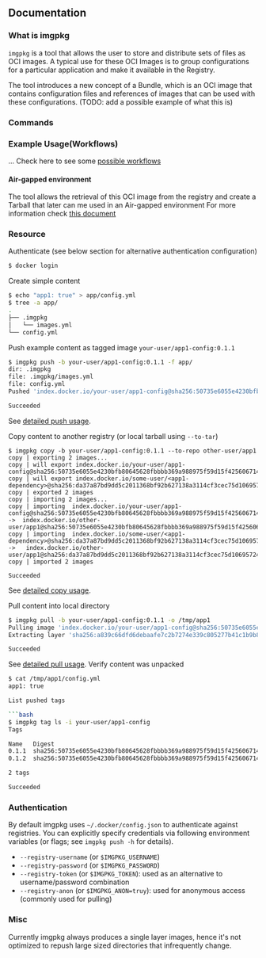 ## Documentation

### What is imgpkg

`imgpkg` is a tool that allows the user to store and distribute sets of files as OCI images.
A typical use for these OCI Images is to group configurations for a particular application and make
it available in the Registry.

The tool introduces a new concept of a Bundle, which is an OCI image that contains configuration files and
references of images that can be used with these configurations. (TODO: add a possible example of what this is)

### Commands


### Example Usage(Workflows)

... Check here to see some [possible workflows](workflows.md)

#### Air-gapped environment

The tool allows the retrieval of this OCI image from the registry and create a Tarball that later can 
me used in an Air-gapped environment
For more information check [this document](air-gapped-workflow.md)

### Resource



















Authenticate (see below section for alternative authentication configuration)

```bash
$ docker login
```

Create simple content

```bash
$ echo "app1: true" > app/config.yml
$ tree -a app/
.
├── .imgpkg
│   └── images.yml
└── config.yml
```

Push example content as tagged image `your-user/app1-config:0.1.1`

```bash
$ imgpkg push -b your-user/app1-config:0.1.1 -f app/
dir: .imgpkg
file: .imgpkg/images.yml
file: config.yml
Pushed 'index.docker.io/your-user/app1-config@sha256:50735e6055e4230bfb80645628fbbbb369a988975f59d15f4256067149c502da'

Succeeded
```

See [detailed push usage](commands.md#imgpkg-push).

Copy content to another registry (or local tarball using `--to-tar`)
```
$ imgpkg copy -b your-user/app1-config:0.1.1 --to-repo other-user/app1
copy | exporting 2 images...
copy | will export index.docker.io/your-user/app1-config@sha256:50735e6055e4230bfb80645628fbbbb369a988975f59d15f4256067149c502da
copy | will export index.docker.io/some-user/<app1-dependency>@sha256:da37a87bd9dd5c2011368bf92b627138a3114cf3cec75d10695724a9e73a182a
copy | exported 2 images
copy | importing 2 images...
copy | importing  index.docker.io/your-user/app1-config@sha256:50735e6055e4230bfb80645628fbbbb369a988975f59d15f4256067149c502da  ->  index.docker.io/other-user/app1@sha256:50735e6055e4230bfb80645628fbbbb369a988975f59d15f4256067149c502da
copy | importing  index.docker.io/some-user/<app1-dependency>@sha256:da37a87bd9dd5c2011368bf92b627138a3114cf3cec75d10695724a9e73a182a  ->   index.docker.io/other-user/app1@sha256:da37a87bd9dd5c2011368bf92b627138a3114cf3cec75d10695724a9e73a182a
copy | imported 2 images

Succeeded
```

See [detailed copy usage](commands.md#imgpkg-copy).

Pull content into local directory

```bash
$ imgpkg pull -b your-user/app1-config:0.1.1 -o /tmp/app1
Pulling image 'index.docker.io/your-user/app1-config@sha256:50735e6055e4230bfb80645628fbbbb369a988975f59d15f4256067149c502da'
Extracting layer 'sha256:a839c66dfd6debaafe7c2b7274e339c805277b41c1b9b8a427b9ed4e1ad60d22' (1/1)

Succeeded
```

See [detailed pull usage](commands.md#imgpkg-pull).
Verify content was unpacked

```bash
$ cat /tmp/app1/config.yml
app1: true

List pushed tags

```bash
$ imgpkg tag ls -i your-user/app1-config
Tags

Name   Digest
0.1.1  sha256:50735e6055e4230bfb80645628fbbbb369a988975f59d15f4256067149c502da
0.1.2  sha256:50735e6055e4230bfb80645628fbbbb369a988975f59d15f4256067149c502da

2 tags

Succeeded
```

### Authentication

By default imgpkg uses `~/.docker/config.json` to authenticate against registries. You can explicitly specify credentials via following environment variables (or flags; see `imgpkg push -h` for details).

- `--registry-username` (or `$IMGPKG_USERNAME`)
- `--registry-password` (or `$IMGPKG_PASSWORD`)
- `--registry-token` (or `$IMGPKG_TOKEN`): used as an alternative to username/password combination
- `--registry-anon` (or `$IMGPKG_ANON=truy`): used for anonymous access (commonly used for pulling)

### Misc

Currently imgpkg always produces a single layer images, hence it's not optimized to repush large sized directories that infrequently change.
